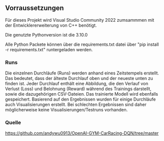 ## Vorraussetzungen 

Für dieses Projekt wird Visual Studio Community 2022 zumsammmen mit der Entwicklererweiterung von C++ benötigt. 

Die genutzte Pythonversion ist die 3.10.0

Alle Python Packete können über die requirements.txt datei über "pip install -r requirements.txt" runtergeladen werden. 


### Runs

Die einzelnen Durchläufe (Runs) werden anhand eines Zeitstempels erstellt. Das bedeutet, dass der älteste Durchlauf oben und der neueste unten zu finden ist. Jeder Durchlauf enthält eine Abbildung, die den Verlauf von Verlust (Loss) und Belohnung (Reward) während des Trainings darstellt, sowie die dazugehörigen CSV-Dateien. Das trainierte Modell wird ebenfalls gespeichert. Basierend auf den Ergebnissen wurden für einige Durchläufe auch Visualisierungen erstellt. Bei schlechten Ergebnissen sind daher möglicherweise keine Visualisierungen/Testruns vorhanden.


### Quelle

https://github.com/andywu0913/OpenAI-GYM-CarRacing-DQN/tree/master